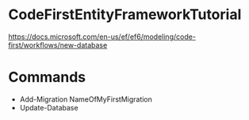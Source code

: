 # CodeFirstEntityFrameworkTutorial
https://docs.microsoft.com/en-us/ef/ef6/modeling/code-first/workflows/new-database

# Commands
- Add-Migration NameOfMyFirstMigration
- Update-Database
